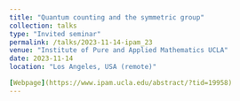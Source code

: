 ```yaml
---
title: "Quantum counting and the symmetric group"
collection: talks
type: "Invited seminar"
permalink: /talks/2023-11-14-ipam_23
venue: "Institute of Pure and Applied Mathematics UCLA"
date: 2023-11-14
location: "Los Angeles, USA (remote)"

[Webpage](https://www.ipam.ucla.edu/abstract/?tid=19958)
---
```

